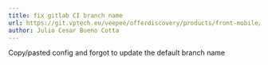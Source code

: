 ```yaml
---
title: fix gitlab CI branch name
url: https://git.vptech.eu/veepee/offerdiscovery/products/front-mobile/android/link-router/-/merge_requests/6
author: Julio Cesar Bueno Cotta
---
```

Copy/pasted config and forgot to update the default branch name

